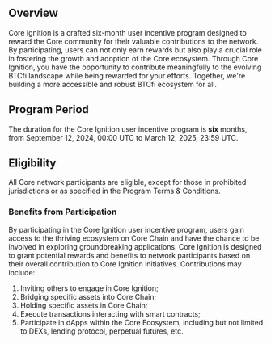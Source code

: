 ## Overview
Core Ignition is a crafted six-month user incentive program designed to reward the Core community for their valuable contributions to the network. By participating, users can not only earn rewards but also play a crucial role in fostering the growth and adoption of the Core ecosystem. Through Core Ignition, you have the opportunity to contribute meaningfully to the evolving BTCfi landscape while being rewarded for your efforts. Together, we're building a more accessible and robust BTCfi ecosystem for all.

## Program Period
The duration for the Core Ignition user incentive program is **six** months, from September 12, 2024, 00:00 UTC to March 12, 2025, 23:59 UTC.

## Eligibility
All Core network participants are eligible, except for those in prohibited jurisdictions or as specified in the Program Terms & Conditions.

### **Benefits from Participation**
By participating in the Core Ignition user incentive program, users gain access to the thriving ecosystem on Core Chain and have the chance to be involved in exploring groundbreaking applications. Core Ignition is designed to grant potential rewards and benefits to network participants based on their overall contribution to Core Ignition initiatives. Contributions may include:
 1. Inviting others to engage in Core Ignition;
 2. Bridging specific assets into Core Chain;
 3. Holding specific assets in Core Chain;
 4. Execute transactions interacting with smart contracts;
 5. Participate in dApps within the Core Ecosystem, including but not limited to DEXs, lending protocol, perpetual futures, etc.

